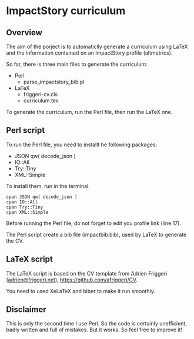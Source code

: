 # ImpactStory curriculum

## Overview

The aim of the porject is to automaticlly generate a curriculum using LaTeX and the information contained on an ImpactStory profile (altmetrics).

So far, there is three main files to generate the curriculum:

- Perl
	- parse_impactstory_bib.pl
- LaTeX
	- friggeri-cv.cls
	- curriculum.tex
	
To generate the curriculum, run the Perl file, then run the LaTeX one.


## Perl script

To run the Perl file, you need to installt he following packages:

- JSON qw( decode_json )
- IO::All
- Try::Tiny
- XML::Simple

To install them, run in the terminal:

	cpan JSON qw( decode_json )
	cpan IO::All
	cpan Try::Tiny
	cpan XML::Simple
	
Before running the Perl file, do not forget to edit you profile link (line 17). 

The Perl script create a bib file (impactbib.bib), used by LaTeX to generate the CV.


## LaTeX script

The LaTeX script is based on the CV template from Adrien Friggeri (adrien@friggeri.net), https://github.com/afriggeri/CV.

You need to used XeLaTeX and biber to make it run smoothly.

## Disclaimer

This is only the second time I use Perl. So the code is certainly unefficient, badly written and full of mistakes. But it works. So feel free to improve it!


